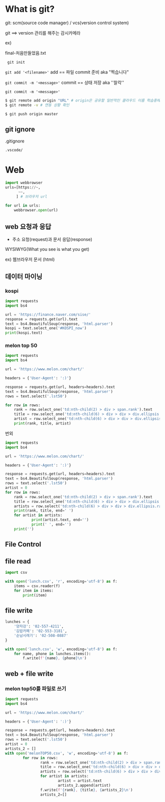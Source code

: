 # What is git?

git: scm(source code manager) / vcs(version control system)

git ==> version 관리를 해주는 감시카메라

ex)

final-처음만들었음.txt



` git init`

`git add '<filename>'` add == 파일 commit 준비 aka "찍습니다"

`git commit -m '<message>'` commit == 상태 저장 aka ''찰칵''

`git commit -m '<message>'`



```bash
$ git remote add origin "URL" # origin은 공유할 일반적인 클라우드 이름 학습중에는 github 사용
$ git remote -v # 연동 상황 확인

$ git push origin master

```

## git ignore

.gitignore

`.vscode/`





# Web

```python
import webbrowser
urls=[https://~,
      ~~,
     ] # 브라우저 url

for url in urls:
    webbrowser.open(url)

```

## web 요청과 응답

* 주소 요청(request)과 문서 응답(response)



WYSIWYG(What you see is what you get)

ex) 웹브라우저 문서 (html)



## 데이터 마이닝

### kospi

```python
import requests
import bs4

url = 'https://finance.naver.com/sise/'
response = requests.get(url).text
text = bs4.BeautifulSoup(response, 'html.parser')
kospi = text.select_one('#KOSPI_now')
print(kospi.text)

```



### melon top 50

```python
import requests
import bs4

url = 'https://www.melon.com/chart/'

headers = {'User-Agent': ':)'}

response = requests.get(url, headers=headers).text
text = bs4.BeautifulSoup(response, 'html.parser')
rows = text.select('.lst50')

for row in rows:
    rank = row.select_one('td:nth-child(2) > div > span.rank').text
    title = row.select_one('td:nth-child(6) > div > div > div.ellipsis.rank01 > span > a').text
    artist = row.select_one('td:nth-child(6) > div > div > div.ellipsis.rank02 > a').text
    print(rank, title, artist)

```



번외

```python
import requests
import bs4

url = 'https://www.melon.com/chart/'

headers = {'User-Agent': ':)'}

response = requests.get(url, headers=headers).text
text = bs4.BeautifulSoup(response, 'html.parser')
rows = text.select('.lst50')
artist = 0
for row in rows:
    rank = row.select_one('td:nth-child(2) > div > span.rank').text
    title = row.select_one('td:nth-child(6) > div > div > div.ellipsis.rank01 > span > a').text
    artists = row.select('td:nth-child(6) > div > div > div.ellipsis.rank02 > a')
    print(rank, title, end=' ')
    for artist in artists:
            print(artist.text, end='')
            print(' ', end='')
    print('')

```



## File Control

## file read

```python
import csv

with open('lunch.csv', 'r', encoding='utf-8') as f:
    items = csv.reader(f)
    for item in items:
        print(item)

```

## file write

```python
lunches = {
    '양자강': '02-557-4211',
    '김밥카페': '02-553-3181',
    '순남시래기': '02-508-0887'
}

with open('lunch.csv', 'w', encoding='utf-8') as f:
    for name, phone in lunches.items():
        f.write(f'{name}, {phone}\n')

```



## web + file write

### melon top50를 파일로 쓰기

```python
import requests
import bs4

url = 'https://www.melon.com/chart/'

headers = {'User-Agent': ':)'}

response = requests.get(url, headers=headers).text
text = bs4.BeautifulSoup(response, 'html.parser')
rows = text.select('.lst50')
artist = 0
artists_2 = []
with open('melonTOP50.csv', 'w', encoding='utf-8') as f:
        for row in rows:
                rank = row.select_one('td:nth-child(2) > div > span.rank').text
                title = row.select_one('td:nth-child(6) > div > div > div.ellipsis.rank01 > span > a').text
                artists = row.select('td:nth-child(6) > div > div > div.ellipsis.rank02 > a')
                for artist in artists:
                        artist = artist.text
                        artists_2.append(artist)                
                f.write(f'{rank}, {title}, {artists_2}\n')
                artists_2=[]

```

